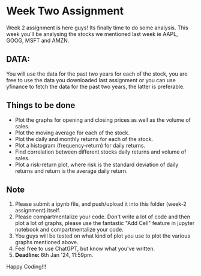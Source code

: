 # Week Two Assignment
Week 2 assignment is here guys! Its finally time to do some analysis. This week you'll be analysing the stocks we mentioned last week ie AAPL, GOOG, MSFT and AMZN.

## DATA:  
You will use the data for the past two years for each of the stock, you are free to use the data you downloaded last assignment or you can use yfinance to fetch the data for the past two years, the latter is preferable.

## Things to be done
* Plot the graphs for opening and closing prices as well as the volume of sales.
* Plot the moving average for each of the stock.
* Plot the daily and monthly returns for each of the stock.
* Plot a histogram (frequency-return) for daily returns. 
* Find correlation between different stocks daily returns and volume of sales.
* Plot a risk-return plot, where risk is the standard deviation of daily returns and return is the average daily return.

## Note
1. Please submit a ipynb file, and push/upload it into this folder (week-2 assignment) itself.
2. Please compartmentalize your code. Don't write a lot of code and then plot a lot of graphs, please use the fantastic "Add Cell" feature in jupyter notebook and compartmentalize your code.
3. You guys will be tested on what kind of plot you use to plot the various graphs mentioned above.
4. Feel free to use ChatGPT, but know what you've written.
5. <strong>Deadline: </strong> 6th Jan '24, 11:59pm.

Happy Coding!!!
